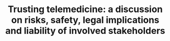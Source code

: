 ---
title: "Trusting telemedicine: a discussion on risks, safety, legal implications and liability of involved stakeholders"
authors: "E. Parimbelli, B. Bottalico, E. Losiouk, M. Tomasi, A. Santosuosso, G. Lanzola, S. Quaglini, R. Bellazzi."
venue: "International Journal of Medical Informatics"
type: "journal"
year: 2018
volume: "112"
pages: "90-98"
paperurl: "https://reader.elsevier.com/reader/sd/pii/S1386505618300182?token=C9A63E69C4C433D4C63C7A3126AC8317994BEF55FFF37DE6C7CD99D8ADB984860E9C19952C9AEF80D79D75917C92322C"
--- 